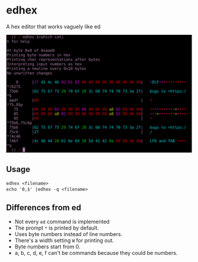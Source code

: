 edhex
=====

A hex editor that works vaguely like ed

![screenshot](screenshot.png?raw=true)

Usage
-----

    edhex <filename>
    echo '0,$' |edhex -q <filename>

Differences from ed
-------------------
- Not every `ed` command is implemented
- The prompt `*` is printed by default.
- Uses byte numbers instead of line numbers.
- There's a width setting `W` for printing out.
- Byte numbers start from 0.
- a, b, c, d, e, f can't be commands because they could be numbers.
